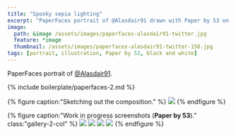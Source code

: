 ```yaml
---
title: "Spooky sepia lighting"
excerpt: "PaperFaces portrait of @Alasdair91 drawn with Paper by 53 on an iPad."
image: 
  path: &image /assets/images/paperfaces-alasdair91-twitter.jpg 
  feature: *image
  thumbnail: /assets/images/paperfaces-alasdair91-twitter-150.jpg
tags: [portrait, illustration, Paper by 53, black and white]
---
```


PaperFaces portrait of [@Alasdair91](https://twitter.com/alasdair91).

{% include boilerplate/paperfaces-2.md %}

{% figure caption:"Sketching out the composition." %}
[![](/assets/images/paperfaces-alasdair91-process-1-750.jpg)](/assets/images/paperfaces-alasdair91-process-1-lg.jpg)
{% endfigure %}

{% figure caption:"Work in progress screenshots (**Paper by 53**)." class:"gallery-2-col" %}
[![](/assets/images/paperfaces-alasdair91-process-2-600.jpg)](/assets/images/paperfaces-alasdair91-process-2-lg.jpg)
[![](/assets/images/paperfaces-alasdair91-process-2-600.jpg)](/assets/images/paperfaces-alasdair91-process-2-lg.jpg)
[![](/assets/images/paperfaces-alasdair91-process-2-600.jpg)](/assets/images/paperfaces-alasdair91-process-2-lg.jpg)
[![](/assets/images/paperfaces-alasdair91-process-2-600.jpg)](/assets/images/paperfaces-alasdair91-process-2-lg.jpg)
{% endfigure %}

